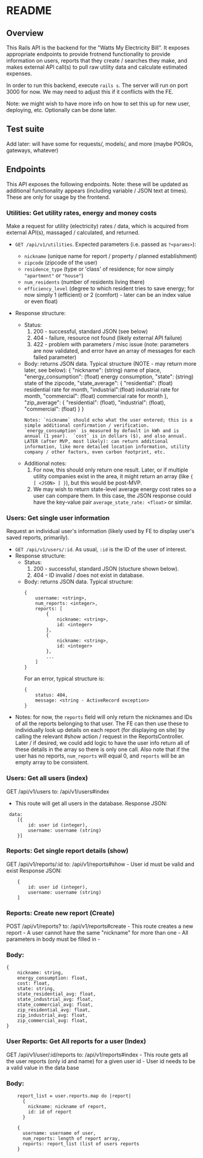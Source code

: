 # README

## Overview

This Rails API is the backend for the "Watts My Electricity Bill".  It exposes appropriate endpoints to provide frotnend functionality to provide information on users, reports that they create / searches they make, and makes external API call(s) to pull raw utility data and calculate estimated expenses.

In order to run this backend, execute `rails s`.  The server will run on port 3000 for now.  We may need to adjust this if it conflicts with the FE.

Note: we might wish to have more info on how to set this up for new user, deploying, etc.  Optionally can be done later.

## Test suite

Add later: will have some for requests/, models/, and more (maybe POROs, gateways, whatever)

## Endpoints

This API exposes the following endpoints.  Note: these will be updated as additional functionality appears (including variable / JSON text at times).  These are only for usage by the frontend.

### Utilities: Get utility rates, energy and money costs

Make a request for utility (electricity) rates / data, which is acquired from external API(s), massaged / calculated, and returned.

- `GET /api/v1/utilities`. Expected parameters (i.e. passed as `?<params>`):
    - `nickname` (unique name for report / property / planned establishment)
    - `zipcode` (zipcode of the user)
    - `residence_type` (type or 'class' of residence; for now simply `"apartment"` or `"house"`)
    - `num_residents` (number of residents living there)
    - `efficiency_level` (degree to which resident tries to save energy; for now simply 1 (efficient) or 2 (comfort) - later can be an index value or even float)

- Response structure:
    - Status:
        1. 200 - successful, standard JSON (see below)
        2. 404 - failure, resource not found (likely external API failure)
        3. 422 - problem with parameters / misc issue (note: parameters are now validated, and error have an array of messages for each failed parameter)
    - Body: returns JSON data.  Typical structure (NOTE - may return more later, see below):
        {
            "nickname": (string) name of place,
            "energy_consumption": (float) energy consumption,
            "state": (string) state of the zipcode,
            "state_average": {
                "residential": (float) residential rate for month,
                "industrial":(float) industrial rate for month,
                "commercial": (float) commercial rate for month 
            },
            "zip_average": {
                "residential": (float),
                "industrial": (float),
                "commercial": (float) 
            }
        }
        ```
        Notes: `nickname` should echo what the user entered; this is a simple additional confirmation / verification.  `energy_consumption` is measured by default in kWh and is annual (1 year).  `cost` is in dollars ($), and also annual.  LATER (after MVP, most likely): can return additional information, like more detailed location information, utility company / other factors, even carbon footprint, etc.
    - Additional notes:
        1. For now, this should only return one result.  Later, or if multiple utility companies exist in the area, it might return an array (like `{ [ <JSON> ] }`), but this would be post-MVP.
        2. We may wish to return state-level average energy cost rates so a user can compare them.  In this case, the JSON response could have the key-value pair `average_state_rate: <float>` or similar.

### Users: Get single user information

Request an individual user's information (likely used by FE to display user's saved reports, primarily).

- `GET /api/v1/users/:id`.  As usual, `:id` is the ID of the user of interest.
- Response structure:
    - Status:
        1. 200 - successful, standard JSON (stucture shown below).
        2. 404 - ID invalid / does not exist in database.
    - Body: returns JSON data.  Typical structure:
        ```
        {
            username: <string>,
            num_reports: <integer>,
            reports: [
                {
                    nickname: <string>,
                    id: <integer>
                },
                {
                    nickname: <string>,
                    id: <integer>
                },
                ...
            ]
        }
        ```
        For an error, typical structure is:
        ```
        {
            status: 404,
            message: <string - ActiveRecord exception>
        }
        ```
- Notes: for now, the `reports` field will only return the nicknames and IDs of all the reports belonging to that user.  The FE can then use these to individually look up details on each report (for displaying on site) by calling the relevant #show action / request in the ReportsController.  Later / if desired, we could add logic to have the user info return all of these details in the array so there is only one call.  Also note that if the user has no reports, `num_reports` will equal 0, and `reports` will be an empty array to be consistent.

### Users: Get all users (index)
GET /api/v1/users to: /api/v1/users#index
  - This route will get all users in the database.
Response JSON:
```
 data:
    [{
        id: user id (integer),
        username: username (string)
    }]

```

    
### Reports: Get single report details (show)
GET /api/v1/reports/:id to: /api/v1/reports#show
    - User id must be valid and exist
Response JSON:
```
    {
        id: user id (integer),
        username: username (string)
    ]
```

### Reports: Create new report (Create)
POST /api/v1/reports?<params> to: /api/v1/reports#create
    - This route creates a new report
    - A user cannot have the same "nickname" for more than one 
    - All parameters in body must be filled in
    - 
### Body:
```
{
    nickname: string,
    energy_consumption: float,
    cost: float,
    state: string,
    state_residential_avg: float,
    state_industrial_avg: float,
    state_commercial_avg: float,
    zip_residential_avg: float,
    zip_industrial_avg: float,
    zip_commercial_avg: float,
}
```
### User Reports: Get All reports for a user (Index)
GET /api/v1/user/:id/reports to: /api/v1/reports#index
    - This route gets all the user reports (only id and name) for a given user id
    - User id needs to be a valid value in the data base
### Body:
```
    report_list = user.reports.map do |report|
      {
        nickname: nickname of report,
        id: id of report
      }

    {
      username: username of user,
      num_reports: length of report array,
      reports: report_list (list of users reports
    }

```
